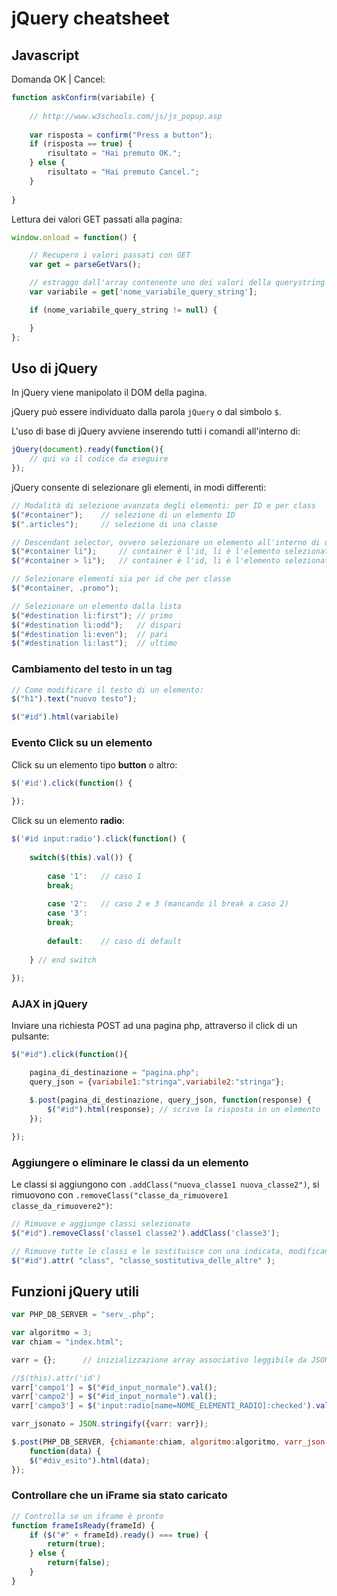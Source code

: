# jQuery cheatsheet

## Javascript

Domanda OK | Cancel:

```javascript
function askConfirm(variabile) {
        
    // http://www.w3schools.com/js/js_popup.asp
    
    var risposta = confirm("Press a button");
    if (risposta == true) {
        risultato = "Hai premuto OK.";
    } else {
        risultato = "Hai premuto Cancel.";
    } 
    
}
```

Lettura dei valori GET passati alla pagina:

```javascript
window.onload = function() {

    // Recupero i valori passati con GET
    var get = parseGetVars();

    // estraggo dall'array contenente uno dei valori della querystring
    var variabile = get['nome_variabile_query_string'];

    if (nome_variabile_query_string != null) {

    }
};
```

## Uso di jQuery

In jQuery viene manipolato il DOM della pagina. 

jQuery può essere individuato dalla parola `jQuery` o dal simbolo `$`.

L'uso di base di jQuery avviene inserendo tutti i comandi all'interno di:

```javascript
jQuery(document).ready(function(){
	// qui va il codice da eseguire
});
```

jQuery consente di selezionare gli elementi, in modi differenti:

```javascript
// Modalità di selezione avanzata degli elementi: per ID e per class
$("#container");	// selezione di un elemento ID
$(".articles");		// selezione di una classe

// Descendant selector, ovvero selezionare un elemento all'interno di un ID o classe (2)
$("#container li");		// container è l'id, li è l'elemento selezionato (seleziona tutti i li)
$("#container > li");	// container è l'id, li è l'elemento selezionato (seleziona solo i li suoi figli, non i nipoti)

// Selezionare elementi sia per id che per classe
$("#container, .promo");

// Selezionare un elemento dalla lista
$("#destination li:first");	// primo
$("#destination li:odd");	// dispari
$("#destination li:even");	// pari
$("#destination li:last");	// ultimo
```

### Cambiamento del testo in un tag 
```javascript
// Come modificare il testo di un elemento:
$("h1").text("nuovo testo");

$("#id").html(variabile)
```

### Evento Click su un elemento

Click su un elemento tipo **button** o altro:

```javascript
$('#id').click(function() {
        
});
```

Click su un elemento **radio**:

```javascript
$('#id input:radio').click(function() {
    
    switch($(this).val()) {
    
        case '1':	// caso 1
        break;
        
        case '2':	// caso 2 e 3 (mancando il break a caso 2)
        case '3':
        break;
        
        default:    // caso di default
            
    } // end switch
    
});
```

### AJAX in jQuery

Inviare una richiesta POST ad una pagina php, attraverso il click di un pulsante: 

```javascript
$("#id").click(function(){

    pagina_di_destinazione = "pagina.php";
    query_json = {variabile1:"stringa",variabile2:"stringa"};

    $.post(pagina_di_destinazione, query_json, function(response) {
        $("#id").html(response); // scrive la risposta in un elemento
    });

});
```

### Aggiungere o eliminare le classi da un elemento

Le classi si aggiungono con `.addClass("nuova_classe1 nuova_classe2")`, si rimuovono con `.removeClass("classe_da_rimuovere1 classe_da_rimuovere2")`:

```javascript
// Rimuove e aggiunge classi selezionate
$("#id").removeClass('classe1 classe2').addClass('classe3');

// Rimuove tutte le classi e le sostituisce con una indicata, modificando l'attributo class
$("#id").attr( "class", "classe_sostitutiva_delle_altre" );
```


## Funzioni jQuery utili

```javascript
var PHP_DB_SERVER = "serv_.php";

var algoritmo = 3;
var chiam = "index.html";

varr = {};		// inizializzazione array associativo leggibile da JSON

//$(this).attr('id')
varr['campo1'] = $("#id_input_normale").val();
varr['campo2'] = $("#id_input_normale").val();
varr['campo3'] = $('input:radio[name=NOME_ELEMENTI_RADIO]:checked').val();

varr_jsonato = JSON.stringify({varr: varr});

$.post(PHP_DB_SERVER, {chiamante:chiam, algoritmo:algoritmo, varr_json: varr_jsonato},
    function(data) {
    $("#div_esito").html(data);
});
```

### Controllare che un iFrame sia stato caricato

```javascript
// Controlla se un iframe è pronto
function frameIsReady(frameId) {
    if ($("#" + frameId).ready() === true) {
        return(true);
    } else {
        return(false);
    }
}
```